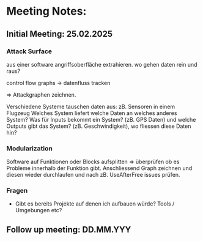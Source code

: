 # Meeting Notes:

## Initial Meeting: 25.02.2025

### Attack Surface

aus einer software angriffsoberfläche extrahieren. wo gehen daten rein und raus?

control flow graphs -> datenfluss tracken

=> Attackgraphen zeichnen. 

Verschiedene Systeme tauschen daten aus: zB. Sensoren in einem Flugzeug
Welches System liefert welche Daten an welches anderes System? Was für Inputs bekommt ein System? (zB. GPS Daten) und welche Outputs gibt das System? (zB. Geschwindigkeit), wo fliessen diese Daten hin?



### Modularization

Software auf Funktionen oder Blocks aufsplitten => überprüfen ob es Probleme innerhalb der Funktion gibt. Anschliessend Graph zeichnen und diesen wieder durchlaufen und nach zB. UseAfterFree issues prüfen.



### Fragen

- Gibt es bereits Projekte auf denen ich aufbauen würde? Tools / Umgebungen etc? 





## Follow up meeting: DD.MM.YYY